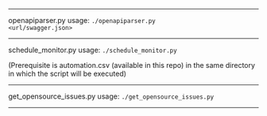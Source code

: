 <hr>

openapiparser.py usage:
<code>./openapiparser.py <url/swagger.json></code>
<hr>
schedule_monitor.py usage:
<code>./schedule_monitor.py</code>


<p>(Prerequisite is automation.csv (available in this repo) in the same directory in which the script will be executed)</p>
<hr>
get_opensource_issues.py usage:
<code>./get_opensource_issues.py</code>
<hr>
